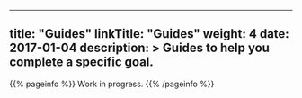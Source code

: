 
---
title: "Guides"
linkTitle: "Guides"
weight: 4
date: 2017-01-04
description: >
  Guides to help you complete a specific goal.
---

{{% pageinfo %}}
Work in progress.
{{% /pageinfo %}}
